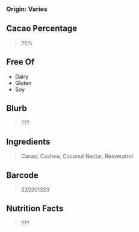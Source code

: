 ### Origin: Varies

## Cacao Percentage
> 75%

## Free Of
- Dairy
- Gluten
- Soy

## Blurb
> ???

## Ingredients
> Cacao, Cashew, Coconut Nectar, Resveratrol

## Barcode
> 220201323

## Nutrition Facts
> ???
